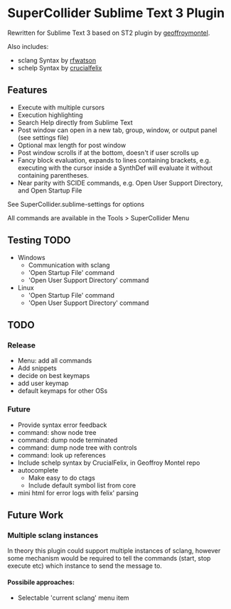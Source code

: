 # SuperCollider Sublime Text 3 Plugin

Rewritten for Sublime Text 3 based on ST2 plugin by [geoffroymontel](https://github.com/geoffroymontel/supercollider-package-for-sublime-text).

Also includes:
- sclang Syntax by [rfwatson](https://github.com/rfwatson/supercollider-tmbundle)
- schelp Syntax by [crucialfelix](https://github.com/crucialfelix)

## Features

- Execute with multiple cursors
- Execution highlighting
- Search Help directly from Sublime Text
- Post window can open in a new tab, group, window, or output panel (see settings file)
- Optional max length for post window
- Post window scrolls if at the bottom, doesn't if user scrolls up
- Fancy block evaluation, expands to lines containing brackets, e.g. executing with the cursor inside a SynthDef will evaluate it without containing parentheses.
- Near parity with SCIDE commands, e.g. Open User Support Directory, and Open Startup File

See SuperCollider.sublime-settings for options

All commands are available in the Tools > SuperCollider Menu

## Testing TODO

- Windows
    - Communication with sclang
    - 'Open Startup File' command
    - 'Open User Support Directory' command
- Linux
    - 'Open Startup File' command
    - 'Open User Support Directory' command

## TODO

### Release
- Menu: add all commands
- Add snippets
- decide on best keymaps
- add user keymap
- default keymaps for other OSs

### Future
- Provide syntax error feedback
- command: show node tree
- command: dump node terminated
- command: dump node tree with controls
- command: look up references
- Include schelp syntax by CrucialFelix, in Geoffroy Montel repo
- autocomplete
    - Make easy to do ctags
    - Include default symbol list from core
- mini html for error logs with felix' parsing

## Future Work

### Multiple sclang instances

In theory this plugin could support multiple instances of sclang, however some mechanism would be required to tell the commands (start, stop execute etc) which instance to send the message to.

#### Possibile approaches:

- Selectable 'current sclang' menu item
